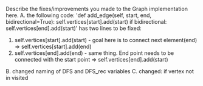 Describe the fixes/improvements you made to the Graph implementation here.
A. the following code: 
'def add_edge(self, start, end, bidirectional=True):
        self.vertices[start].add(start)
        if bidirectional:
            self.vertices[end].add(start)'
has two lines to be fixed: 
1. self.vertices[start].add(start) - goal here is to connect next element(end)
=> self.vertices[start].add(end)
2. self.vertices[end].add(end) - same thing. End point needs to be connected with the start point
=> self.vertices[end].add(start)

B. changed naming of DFS and DFS_rec variables
C. changed:  if vertex not in visited 
